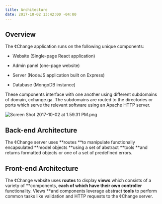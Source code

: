 ```yaml
---
title: Architecture
date: 2017-10-02 13:42:00 -04:00
---
```


## Overview

The ¢Change application runs on the following unique components:

* Website (Single-page React application)

* Admin panel (one-page website)

* Server (NodeJS application built on Express)

* Database (MongoDB instance)

These components interface with one another using different subdomains of domain, cchange.ga. The subdomains are routed to the directories or ports which serve the relevant software using an Apache HTTP server.

![Screen Shot 2017-10-02 at 1.59.31 PM.png](/project/uploads/Screen%20Shot%202017-10-02%20at%201.59.31%20PM.png)

## Back-end Architecture

The ¢Change server uses \*\*routes \*\*to manipulate functionally encapsulated \*\*model objects \*\*using a set of abstract \*\*tools \*\*and returns formatted objects or one of a set of predefined errors.

## Front-end Architecture

The ¢Change website uses **routes** to display **views** which consists of a variety of \*\*components, **each of which have their own controller** functionality. Views \*\*and components leverage abstract **tools** to perform common tasks like validation and HTTP requests to the ¢Change server.